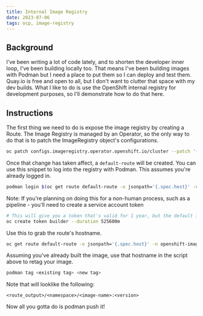 ```yaml
---
title: Internal Image Registry
date: 2023-07-06
tags: ocp, image-registry
---
```


## Background
I've been writing a lot of code lately, and to shorten the developer inner loop, I've been building locally too.  That means I've been building images with Podman but I need a place to put them so I can deploy and test them.  Quay.io is free and open to all, but I don't want to clutter that space with my dev builds.  What I like to do is use the OpenShift internal registry for development purposes, so I'll demonstrate how to do that here.


## Instructions
The first thing we need to do is expose the image registry by creating a Route.  The Image Registry is managed by an Operator, so the only way to do that is to patch the ImageRegistry object's configurations.

```bash
oc patch configs.imageregistry.operator.openshift.io/cluster --patch '{"spec":{"defaultRoute":true}}' --type=merge
```

Once that change has taken affect, a `default-route` will be created.  You can use this snippet to log into the registry with Podman.  This assumes you're already logged in.

```bash
podman login $(oc get route default-route -o jsonpath='{.spec.host}' -n openshift-image-registry) -u $(oc whoami) -p $(oc whoami -t)
```

Note: If you're planning on doing this for a non-human process, such as a pipeline - you'll need to create a service account token

```bash
# This will give you a token that's valid for 1 year, but the default is 1 hour
oc create token builder --duration 525600m
```


Use this to grab the route's hostname.
```bash
oc get route default-route -o jsonpath='{.spec.host}' -n openshift-image-registry
```

Assuming you've already built the image, use that hostname in the script above to retag your image.

```bash
podman tag <existing tag> <new tag>
```

Note that <new tag> will looklike the following:
```text
<route_output>/<namespace>/<image-name>:<version>
```

Now all you gotta do is podman push it!
